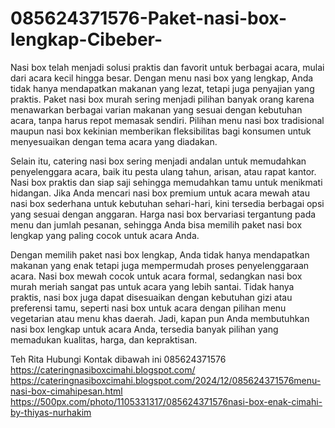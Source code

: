 # 085624371576-Paket-nasi-box-lengkap-Cibeber-
Nasi box telah menjadi solusi praktis dan favorit untuk berbagai acara, mulai dari acara kecil hingga besar. Dengan menu nasi box yang lengkap, Anda tidak hanya mendapatkan makanan yang lezat, tetapi juga penyajian yang praktis. Paket nasi box murah sering menjadi pilihan banyak orang karena menawarkan berbagai varian makanan yang sesuai dengan kebutuhan acara, tanpa harus repot memasak sendiri. Pilihan menu nasi box tradisional maupun nasi box kekinian memberikan fleksibilitas bagi konsumen untuk menyesuaikan dengan tema acara yang diadakan.  

Selain itu, catering nasi box sering menjadi andalan untuk memudahkan penyelenggara acara, baik itu pesta ulang tahun, arisan, atau rapat kantor. Nasi box praktis dan siap saji sehingga memudahkan tamu untuk menikmati hidangan. Jika Anda mencari nasi box premium untuk acara mewah atau nasi box sederhana untuk kebutuhan sehari-hari, kini tersedia berbagai opsi yang sesuai dengan anggaran. Harga nasi box bervariasi tergantung pada menu dan jumlah pesanan, sehingga Anda bisa memilih paket nasi box lengkap yang paling cocok untuk acara Anda.  

Dengan memilih paket nasi box lengkap, Anda tidak hanya mendapatkan makanan yang enak tetapi juga mempermudah proses penyelenggaraan acara. Nasi box mewah cocok untuk acara formal, sedangkan nasi box murah meriah sangat pas untuk acara yang lebih santai. Tidak hanya praktis, nasi box juga dapat disesuaikan dengan kebutuhan gizi atau preferensi tamu, seperti nasi box untuk acara dengan pilihan menu vegetarian atau menu khas daerah. Jadi, kapan pun Anda membutuhkan nasi box lengkap untuk acara Anda, tersedia banyak pilihan yang memadukan kualitas, harga, dan kepraktisan.  

Teh Rita
Hubungi Kontak dibawah ini
085624371576
https://cateringnasiboxcimahi.blogspot.com/
https://cateringnasiboxcimahi.blogspot.com/2024/12/085624371576menu-nasi-box-cimahipesan.html
https://500px.com/photo/1105331317/085624371576nasi-box-enak-cimahi-by-thiyas-nurhakim
